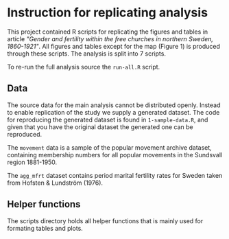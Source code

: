 # Instruction for replicating analysis

This project contained R scripts for replicating the figures and tables in article *"Gender and fertility within the free churches in northern Sweden, 1860-1921"*. All figures and tables except for the map (Figure 1) is produced through these scripts. The analysis is split into 7 scripts. 

To re-run the full analysis source the `run-all.R` script.

## Data

The source data for the main analysis cannot be distributed openly. Instead to enable replication of the study we supply a generated dataset. The code for reproducing the generated dataset is found in `1-sample-data.R`, and given that you have the original dataset the generated one can be reproduced.

The `movement` data is a sample of the popular movement archive dataset, containing membership numbers for all popular movements in the Sundsvall region 1881-1950. 

The `agg_mfrt` dataset contains period marital fertility rates for Sweden taken from Hofsten & Lundström (1976).

## Helper functions

The scripts directory holds all helper functions that is mainly used for formating tables and plots.

